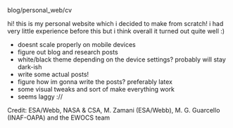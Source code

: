 blog/personal_web/cv

hi! this is my personal website which i decided to make from scratch! i had very little experience before this but i think overall it turned out quite well :)

- doesnt scale properly on mobile devices
- figure out blog and research posts
- white/black theme depending on the device settings? probably will stay dark-ish
- write some actual posts!
- figure how im gonna write the posts? preferably latex
- some visual tweaks and sort of make everything work
- seems laggy ://

Credit: ESA/Webb, NASA & CSA, M. Zamani (ESA/Webb), M. G. Guarcello (INAF-OAPA) and the EWOCS team